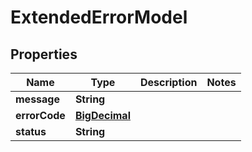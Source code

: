 
# ExtendedErrorModel

## Properties
Name | Type | Description | Notes
------------ | ------------- | ------------- | -------------
**message** | **String** |  | 
**errorCode** | [**BigDecimal**](BigDecimal.md) |  | 
**status** | **String** |  | 




